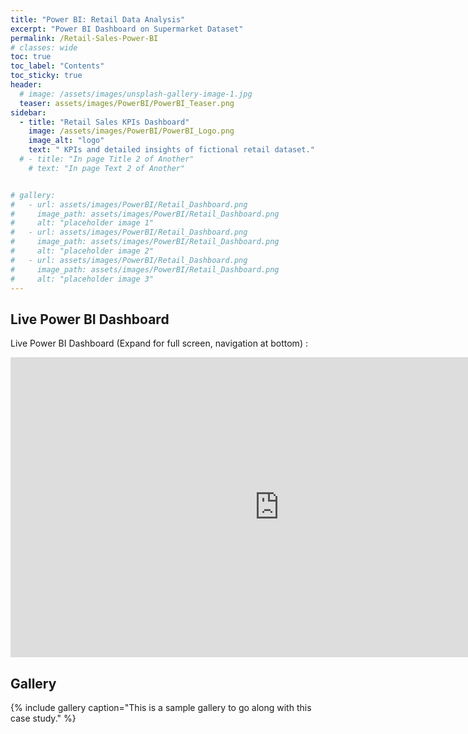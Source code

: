 ```yaml
---
title: "Power BI: Retail Data Analysis"
excerpt: "Power BI Dashboard on Supermarket Dataset"
permalink: /Retail-Sales-Power-BI
# classes: wide
toc: true
toc_label: "Contents"
toc_sticky: true
header:
  # image: /assets/images/unsplash-gallery-image-1.jpg
  teaser: assets/images/PowerBI/PowerBI_Teaser.png
sidebar:
  - title: "Retail Sales KPIs Dashboard"
    image: /assets/images/PowerBI/PowerBI_Logo.png
    image_alt: "logo"
    text: " KPIs and detailed insights of fictional retail dataset."
  # - title: "In page Title 2 of Another"
    # text: "In page Text 2 of Another"


# gallery:
#   - url: assets/images/PowerBI/Retail_Dashboard.png
#     image_path: assets/images/PowerBI/Retail_Dashboard.png
#     alt: "placeholder image 1"
#   - url: assets/images/PowerBI/Retail_Dashboard.png
#     image_path: assets/images/PowerBI/Retail_Dashboard.png
#     alt: "placeholder image 2"
#   - url: assets/images/PowerBI/Retail_Dashboard.png
#     image_path: assets/images/PowerBI/Retail_Dashboard.png
#     alt: "placeholder image 3"
---
```


## Live Power BI Dashboard

Live Power BI Dashboard (Expand for full screen, navigation at bottom) :
<iframe title="E-commerce Case Study" width="860" height="480" src="https://app.powerbi.com/view?r=eyJrIjoiZDA1ZTljYTItMjdkMy00YmY3LWI1ZGUtN2EwM2IwZTg3ZWVhIiwidCI6ImRmODY3OWNkLWE4MGUtNDVkOC05OWFjLWM4M2VkN2ZmOTVhMCJ9" frameborder="0" allowFullScreen="true"></iframe>

## Gallery

{% include gallery caption="This is a sample gallery to go along with this case study." %}
